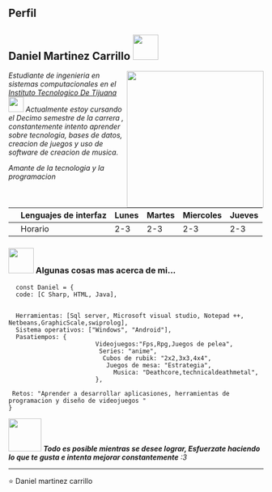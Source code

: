 ## Perfil
<h2> Daniel Martinez Carrillo <img src="https://i.pinimg.com/originals/6d/54/45/6d54453692fb3e96e0bbed5743aa9ee0.gif" width="50"></h2>
<img align='right' src="https://media3.giphy.com/media/LQiq27myXGPXO6WzAE/giphy.gif" width="270">
<p><em> Estudiante de ingenieria en sistemas computacionales en el <a href="https://www.tijuana.tecnm.mx/">  Instituto Tecnologico De Tijuana</a><img src="https://66.media.tumblr.com/b6ed3df019d18f0b56a92e1a60c4bbf9/tumblr_n1a3ncsU2q1rfjowdo1_500.gif" width="30">
Actualmente estoy cursando el Decimo semestre de la carrera , constantemente intento aprender sobre tecnologia, bases de datos, creacion de juegos y uso de software de creacion de musica.
  
    
Amante de la tecnologia y la programacion <a></a>
</em></p>





|   | Lenguajes de interfaz   | Lunes   | Martes   | Miercoles   | Jueves   |
|---|-------------------------|---------|----------|-------------|----------|
|   | Horario                 | 2-3     | 2-3      | 2-3         | 2-3      |



### <img src="https://media.giphy.com/media/VgCDAzcKvsR6OM0uWg/giphy.gif" width="50"> Algunas cosas mas acerca de mi...  

```Code
  const Daniel = {
  code: [C Sharp, HTML, Java],
  
  
  Herramientas: [Sql server, Microsoft visual studio, Notepad ++, Netbeans,GraphicScale,swiprolog],
  Sistema operativos: ["Windows", "Android"],
  Pasatiempos: {
                        Videojuegos:"Fps,Rpg,Juegos de pelea",
                         Series: "anime",
                          Cubos de rubik: "2x2,3x3,4x4",
                           Juegos de mesa: "Estrategia",
                             Musica: "Deathcore,technicaldeathmetal",
                        },
                        
 Retos: "Aprender a desarrollar aplicasiones, herramientas de programacion y diseño de videojuegos "
}
```

<img src="https://pa1.narvii.com/7558/525dfa5cdbd2d481724b9567a23e1e28a603ea01r4-500-279_00.gif" width="65"> <em><b>Todo es posible mientras se desee lograr,   </b><b>Esfuerzate haciendo lo que te gusta e intenta mejorar constantemente</b> :3 </em>

---   
⭐️ Daniel martinez carrillo
